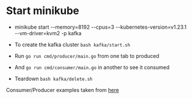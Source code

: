 
# Start minikube 

* minikube start --memory=8192 --cpus=3 --kubernetes-version=v1.23.1 --vm-driver=kvm2 -p kafka
 
 * To create the kafka cluster `bash kafka/start.sh`
 

* Run `go run cmd/producer/main.go` from one tab to produced
* And `go run cmd/consumer/main.go` in another to see it consumed

* Teardown  `bash kafka/delete.sh`

Consumer/Producer examples taken from [here](https://github.com/strimzi/client-examples/tree/main/go/sarama)
